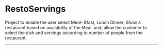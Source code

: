 # RestoServings
Project to enable the user select Meal- Bfast, Lunch DInner;
Show a restaurant based on availability of the Meal.
and, allow the customer to select the dish and servings according to number of people from the restaurant.

---------------------------------------------------------------------------------
